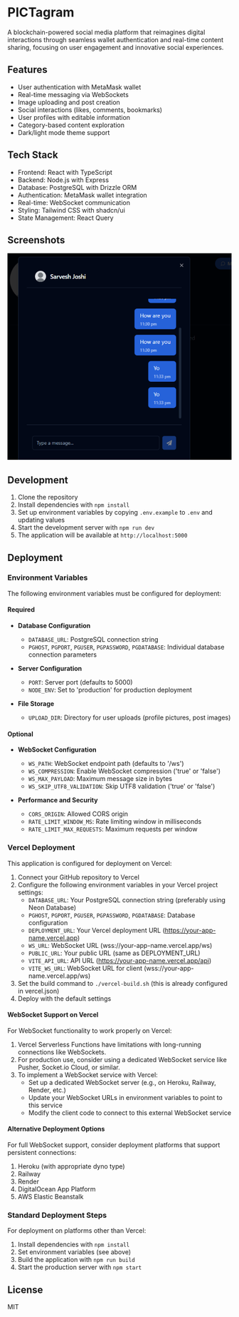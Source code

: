 # PICTagram

A blockchain-powered social media platform that reimagines digital interactions through seamless wallet authentication and real-time content sharing, focusing on user engagement and innovative social experiences.

## Features

- User authentication with MetaMask wallet
- Real-time messaging via WebSockets
- Image uploading and post creation
- Social interactions (likes, comments, bookmarks)
- User profiles with editable information
- Category-based content exploration
- Dark/light mode theme support

## Tech Stack

- Frontend: React with TypeScript
- Backend: Node.js with Express
- Database: PostgreSQL with Drizzle ORM
- Authentication: MetaMask wallet integration
- Real-time: WebSocket communication
- Styling: Tailwind CSS with shadcn/ui
- State Management: React Query

## Screenshots

![PICTagram Screenshot](attached_assets/image_1743703419150.png)

## Development

1. Clone the repository
2. Install dependencies with `npm install`
3. Set up environment variables by copying `.env.example` to `.env` and updating values
4. Start the development server with `npm run dev`
5. The application will be available at `http://localhost:5000`

## Deployment

### Environment Variables

The following environment variables must be configured for deployment:

#### Required
- **Database Configuration**
  - `DATABASE_URL`: PostgreSQL connection string
  - `PGHOST`, `PGPORT`, `PGUSER`, `PGPASSWORD`, `PGDATABASE`: Individual database connection parameters

- **Server Configuration**
  - `PORT`: Server port (defaults to 5000)
  - `NODE_ENV`: Set to 'production' for production deployment

- **File Storage**
  - `UPLOAD_DIR`: Directory for user uploads (profile pictures, post images)

#### Optional
- **WebSocket Configuration**
  - `WS_PATH`: WebSocket endpoint path (defaults to '/ws')
  - `WS_COMPRESSION`: Enable WebSocket compression ('true' or 'false')
  - `WS_MAX_PAYLOAD`: Maximum message size in bytes
  - `WS_SKIP_UTF8_VALIDATION`: Skip UTF8 validation ('true' or 'false')

- **Performance and Security**
  - `CORS_ORIGIN`: Allowed CORS origin
  - `RATE_LIMIT_WINDOW_MS`: Rate limiting window in milliseconds
  - `RATE_LIMIT_MAX_REQUESTS`: Maximum requests per window

### Vercel Deployment

This application is configured for deployment on Vercel:

1. Connect your GitHub repository to Vercel
2. Configure the following environment variables in your Vercel project settings:
   - `DATABASE_URL`: Your PostgreSQL connection string (preferably using Neon Database)
   - `PGHOST`, `PGPORT`, `PGUSER`, `PGPASSWORD`, `PGDATABASE`: Database configuration
   - `DEPLOYMENT_URL`: Your Vercel deployment URL (https://your-app-name.vercel.app)
   - `WS_URL`: WebSocket URL (wss://your-app-name.vercel.app/ws)
   - `PUBLIC_URL`: Your public URL (same as DEPLOYMENT_URL)
   - `VITE_API_URL`: API URL (https://your-app-name.vercel.app/api)
   - `VITE_WS_URL`: WebSocket URL for client (wss://your-app-name.vercel.app/ws)
3. Set the build command to `./vercel-build.sh` (this is already configured in vercel.json)
4. Deploy with the default settings

#### WebSocket Support on Vercel

For WebSocket functionality to work properly on Vercel:

1. Vercel Serverless Functions have limitations with long-running connections like WebSockets.
2. For production use, consider using a dedicated WebSocket service like Pusher, Socket.io Cloud, or similar.
3. To implement a WebSocket service with Vercel:
   - Set up a dedicated WebSocket server (e.g., on Heroku, Railway, Render, etc.)
   - Update your WebSocket URLs in environment variables to point to this service
   - Modify the client code to connect to this external WebSocket service

#### Alternative Deployment Options

For full WebSocket support, consider deployment platforms that support persistent connections:

1. Heroku (with appropriate dyno type)
2. Railway
3. Render
4. DigitalOcean App Platform
5. AWS Elastic Beanstalk

### Standard Deployment Steps

For deployment on platforms other than Vercel:

1. Install dependencies with `npm install`
2. Set environment variables (see above)
3. Build the application with `npm run build`
4. Start the production server with `npm start`

## License

MIT